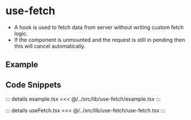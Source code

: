 # use-fetch

- A hook is used to fetch data from server without writing custom fetch logic.
- If the component is unmounted and the request is still in pending then this will cancel automatically.

## Example

<div ref="el" />

<script setup>
import { createElement } from 'react'
import { createRoot } from 'react-dom/client'
import { ref, onMounted } from 'vue'
import Example from '../../src/lib/use-fetch/example.tsx'
import useFetch from '../../src/lib/use-fetch/use-fetch'

const el = ref()
onMounted(() => {
   const root = createRoot(el.value)
   root.render(createElement(Example, {}, null))
})
</script>

## Code Snippets

::: details example.tsx
<<< @/../src/lib/use-fetch/example.tsx
:::

::: details useFetch.tsx
<<< @/../src/lib/use-fetch/use-fetch.tsx
:::
